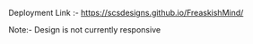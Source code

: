 Deployment Link :- https://scsdesigns.github.io/FreaskishMind/

Note:- Design is not currently responsive